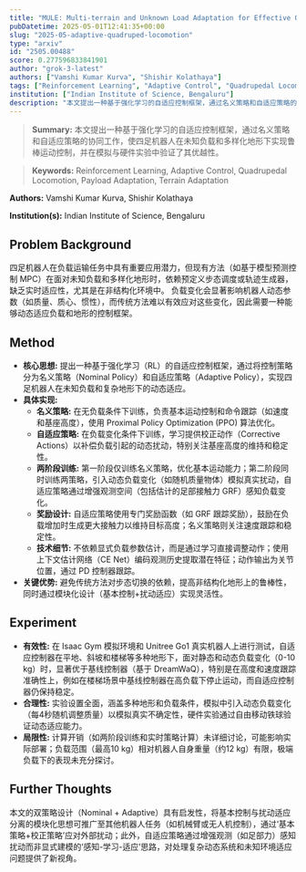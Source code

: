 ```yaml
---
title: "MULE: Multi-terrain and Unknown Load Adaptation for Effective Quadrupedal Locomotion"
pubDatetime: 2025-05-01T12:41:35+00:00
slug: "2025-05-adaptive-quadruped-locomotion"
type: "arxiv"
id: "2505.00488"
score: 0.277596833841901
author: "grok-3-latest"
authors: ["Vamshi Kumar Kurva", "Shishir Kolathaya"]
tags: ["Reinforcement Learning", "Adaptive Control", "Quadrupedal Locomotion", "Payload Adaptation", "Terrain Adaptation"]
institution: ["Indian Institute of Science, Bengaluru"]
description: "本文提出一种基于强化学习的自适应控制框架，通过名义策略和自适应策略的协同工作，使四足机器人在未知负载和多样化地形下实现鲁棒运动控制，并在模拟与硬件实验中验证了其优越性。"
---
```


> **Summary:** 本文提出一种基于强化学习的自适应控制框架，通过名义策略和自适应策略的协同工作，使四足机器人在未知负载和多样化地形下实现鲁棒运动控制，并在模拟与硬件实验中验证了其优越性。 

> **Keywords:** Reinforcement Learning, Adaptive Control, Quadrupedal Locomotion, Payload Adaptation, Terrain Adaptation

**Authors:** Vamshi Kumar Kurva, Shishir Kolathaya

**Institution(s):** Indian Institute of Science, Bengaluru


## Problem Background

四足机器人在负载运输任务中具有重要应用潜力，但现有方法（如基于模型预测控制 MPC）在面对未知负载和多样化地形时，依赖预定义步态调度或轨迹生成器，缺乏实时适应性，尤其是在非结构化环境中。
负载变化会显著影响机器人动态参数（如质量、质心、惯性），而传统方法难以有效应对这些变化，因此需要一种能够动态适应负载和地形的控制框架。

## Method

*   **核心思想:** 提出一种基于强化学习（RL）的自适应控制框架，通过将控制策略分为名义策略（Nominal Policy）和自适应策略（Adaptive Policy），实现四足机器人在未知负载和复杂地形下的动态适应。
*   **具体实现:**
    *   **名义策略:** 在无负载条件下训练，负责基本运动控制和命令跟踪（如速度和基座高度），使用 Proximal Policy Optimization (PPO) 算法优化。
    *   **自适应策略:** 在负载变化条件下训练，学习提供校正动作（Corrective Actions）以补偿负载引起的动态扰动，特别关注基座高度的维持和稳定性。
    *   **两阶段训练:** 第一阶段仅训练名义策略，优化基本运动能力；第二阶段同时训练两策略，引入动态负载变化（如随机质量物体）模拟真实扰动，自适应策略通过增强观测空间（包括估计的足部接触力 GRF）感知负载变化。
    *   **奖励设计:** 自适应策略使用专门奖励函数（如 GRF 跟踪奖励），鼓励在负载增加时生成更大接触力以维持目标高度；名义策略则关注速度跟踪和稳定性。
    *   **技术细节:** 不依赖显式负载参数估计，而是通过学习直接调整动作；使用上下文估计网络（CE Net）编码观测历史提取潜在特征；动作输出为关节位置，通过 PD 控制器跟踪。
*   **关键优势:** 避免传统方法对步态切换的依赖，提高非结构化地形上的鲁棒性，同时通过模块化设计（基本控制+扰动适应）实现灵活性。

## Experiment

*   **有效性:** 在 Isaac Gym 模拟环境和 Unitree Go1 真实机器人上进行测试，自适应控制器在平地、斜坡和楼梯等多种地形下，面对静态和动态负载变化（0-10 kg）时，显著优于基线控制器（基于 DreamWaQ），特别是在高度和速度跟踪准确性上，例如在楼梯场景中基线控制器在高负载下停止运动，而自适应控制器仍保持稳定。
*   **合理性:** 实验设置全面，涵盖多种地形和负载条件，模拟中引入动态负载变化（每4秒随机调整质量）以模拟真实不确定性，硬件实验通过自由移动铁球验证动态适应能力。
*   **局限性:** 计算开销（如两阶段训练和实时策略计算）未详细讨论，可能影响实际部署；负载范围（最高10 kg）相对机器人自身重量（约12 kg）有限，极端负载下的表现未充分探讨。

## Further Thoughts

本文的双策略设计（Nominal + Adaptive）具有启发性，将基本控制与扰动适应分离的模块化思想可推广至其他机器人任务（如机械臂或无人机控制），通过‘基本策略+校正策略’应对外部扰动；此外，自适应策略通过增强观测（如足部力）感知扰动而非显式建模的‘感知-学习-适应’思路，对处理复杂动态系统和未知环境适应问题提供了新视角。
